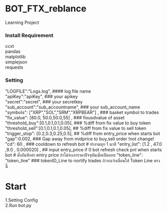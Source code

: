 # BOT_FTX_reblance
 Learning Project

### Install Requirement ###
ccxt  
pandas  
matplotlib  
simplejson  
requests  


  
### Setting ###   
  "LOGFILE":"Logs.log",             #### log file name   
  "apiKey":"apiKey",                ### your apikey  
  "secret":"secret",                ### your secretkey  
  "sub_account":"sub_accountname",                 ### your sub_account_name   
  "symbols": ["XRP","SOL","SRM","XRPBEAR"] ,                 ### basket symbol to trades 
  "fix_value": [80.0, 50.0,50.0,55] ,                 ### fixusdvalue of asset  
  "threshold_buy":[0.1,0.1,0.1,0.05],                 ### %diff from fix value to buy token   
  "threshold_sell":[0.1,0.1,0.1,0.05],                 ## %diff from fix value to sell token   
  "trigger_stop": [0.2,0.3,0.25,0.5],                 ## %diff from entry_price when starts bot     
  "gap":0.002,                                        ### Gap away from midprice to buy,sell order  !not change!  
  "cd": 60 ,                                          ### cooldown to refresh bot   # ทำงานทุก 1 นาที
  "entry_list": [1.2 ,  47.0 ,9.0 , 0.000020] ,       ## input entry_price if 0 bot refresh check pnl when starts bot # ตั้งบันทึกค่า entry price ถ้าไม่จะเอาราคาปัจจุบันเมือเปิดบอท
  "token_line": "token_line"                          ###  tokenID_Line to nortify trades  ถ้าจะแจ้งเตือนใส่ Token Line ตรงนี้

# Start #
 1.Setting Config  
 2.Run bot.py  

